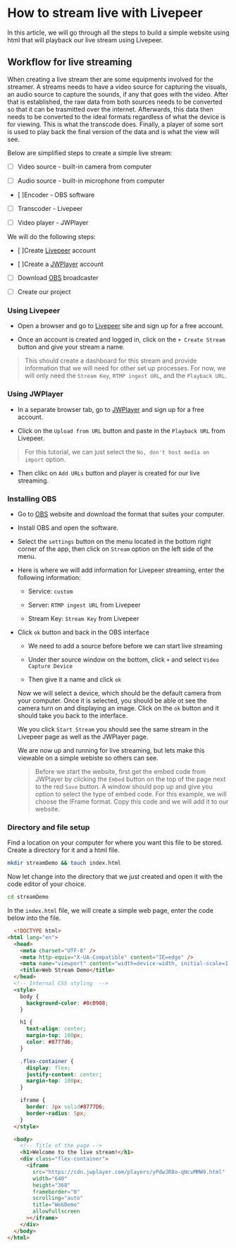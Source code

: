 # How to stream live with Livepeer

In this article, we will go through all the steps to build a simple website using html that will playback our live stream using Livepeer.

## Workflow for live streaming

When creating a live stream ther are some equipments involved for the streamer. A streams needs to have a video source for capturing the visuals, an audio source to capture the sounds, if any that goes with the video. After that is established, the raw data from both sources needs to be converted so that it can be trasmitted over the internet. Afterwards, this data then needs to be converted to the ideal formats regardless of what the device is for viewing. This is what the transcode does. Finally, a player of some sort is used to play back the final version of the data and is what the view will see.

Below are simplified steps to create a simple live stream:

- [ ] Video source - built-in camera from computer

- [ ] Audio source - built-in microphone from computer

- [ ]Encoder - OBS software

- [ ] Transcoder - Livepeer

- [ ] Video player -  JWPlayer

We will do the following steps:

- [ ]Create [Livepeer](https://livepeer.com/) account

- [ ]Create a [JWPlayer](https://www.jwplayer.com/) account

- [ ] Download [OBS](https://obsproject.com/) broadcaster

- [ ] Create our project

### Using Livepeer

- Open a browser and go to [Livepeer](https://livepeer.com/register) site and sign up for a free account.

- Once an account is created and logged in, click on the `+ Create Stream` button and give your stream a name.

> This should create a dashboard for this stream and provide information that we will need for other set up processes. For now, we will only need the `Stream Key`, `RTMP ingest URL`, and the `Playback URL`.

### Using JWPlayer

- In a separate browser tab, go to [JWPlayer](https://info.jwplayer.com/sign-up/) and sign up for a free account.

- Click on the `Upload from URL` button and paste in the `Playback URL` from Livepeer.

> For this tutorial, we can just select the `No, don't host media on import` option.

- Then clikc on `Add URLs` button and player is created for our live streaming.

### Installing OBS

- Go to [OBS](https://obsproject.com/) website and download the format that suites your computer.

- Install OBS and open the software.

- Select the `settings` button on the menu located in the bottom right corner of the app, then click on `Stream` option on the left side of the menu.

- Here is where we will add information for Livepeer streaming, enter the following information:
  
  - Service: `custom`

  - Server: `RTMP ingest URL` from Livepeer

  - Stream Key: `Stream Key` from Livepeer

- Click `ok` button and back in the OBS interface

  - We need to add a source before before we can start live streaming
  
  - Under ther source window on the bottom, click `+` and select `Video Capture Device`
  
  - Then give it a name and click `ok`
  
   Now we will select a device, which should be the default camera from your computer. Once it is selected, you should be able ot see the camera turn on and displaying an image. Click on the `ok` button and it should take you back to the interface.

   We you click `Start Stream` you should see the same stream in the Livepeer page as well as the JWPlayer page.

   We are now up and running for live streaming, but lets make this viewable on a simple webiste so others can see.

   >Before we start the website, first get the embed code from JWPlayer by clicking the `Embed` button on the top of the page next to the red `Save` button.  A window should pop up and give you option to select the type of embed code. For this example, we will choose the IFrame format. Copy this code and we will add it to our website.

### Directory and file setup

Find a location on your computer for where you want this file to be stored. Create a directory for it and a html file.

```sh
mkdir streamDemo && touch index.html
```
Now let change into the directory that we just created and open it with the code editor of your choice.

```sh
cd streamDemo
```
In the `index.html` file, we will create a simple web page, enter the code below into the file.

```html
  <!DOCTYPE html>
<html lang="en">
  <head>
    <meta charset="UTF-8" />
    <meta http-equiv="X-UA-Compatible" content="IE=edge" />
    <meta name="viewport" content="width=device-width, initial-scale=1.0" />
    <title>Web Stream Demo</title>
  </head>
  <!-- Internal CSS styling  -->
  <style>
    body {
      background-color: #0c0908;
    }

    h1 {
      text-align: center;
      margin-top: 100px;
      color: #8777d6;
    }

    .flex-container {
      display: flex;
      justify-content: center;
      margin-top: 100px;
    }

    iframe {
      border: 3px solid#8777D6;
      border-radius: 5px;
    }
  </style>

  <body>
    <!-- Title of the page -->
    <h1>Welcome to the live stream!</h1>
    <div class="flex-container">
      <iframe
        src="https://cdn.jwplayer.com/players/yPdwJR8o-qHcvMMW9.html"
        width="640"
        height="360"
        frameborder="0"
        scrolling="auto"
        title="WebDemo"
        allowfullscreen
      ></iframe>
    </div>
  </body>
</html>
```

